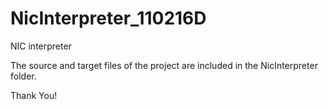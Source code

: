 NicInterpreter_110216D
======================

NIC interpreter

The source and target files of the project are included in the NicInterpreter folder.

Thank You!
